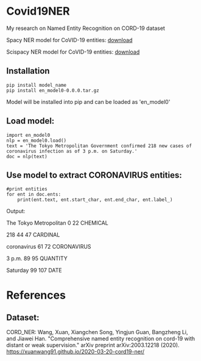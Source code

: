 # Covid19NER
My research on Named Entity Recognition on CORD-19 dataset

Spacy NER model for CoVID-19 entities: [download](https://drive.google.com/file/d/1xokPqcHkFbzAAgJlog_wYch4bMVevsQZ/view?usp=sharing)

Scispacy NER model for CoVID-19 entities: [download](https://drive.google.com/file/d/1I1ok6Xvx0gmmrRaZWHPYBnOBk59vlJ7G/view?usp=sharing)
## Installation
```
pip install model_name
pip install en_model0-0.0.0.tar.gz
```
Model will be installed into pip and can be loaded as 'en_model0'

## Load model:
```
import en_model0
nlp = en_model0.load()
text = 'The Tokyo Metropolitan Government confirmed 218 new cases of coronavirus infection as of 3 p.m. on Saturday.'
doc = nlp(text)
```

## Use model to extract CORONAVIRUS entities:
```
#print entities
for ent in doc.ents:
    print(ent.text, ent.start_char, ent.end_char, ent.label_)
```

Output:

The Tokyo Metropolitan 0 22 CHEMICAL

218 44 47 CARDINAL

coronavirus 61 72 CORONAVIRUS

3 p.m. 89 95 QUANTITY

Saturday 99 107 DATE

# References
## Dataset:
CORD_NER: Wang, Xuan, Xiangchen Song, Yingjun Guan, Bangzheng Li, and Jiawei Han. "Comprehensive named entity recognition on cord-19 with distant or weak supervision." arXiv preprint arXiv:2003.12218 (2020). https://xuanwang91.github.io/2020-03-20-cord19-ner/
